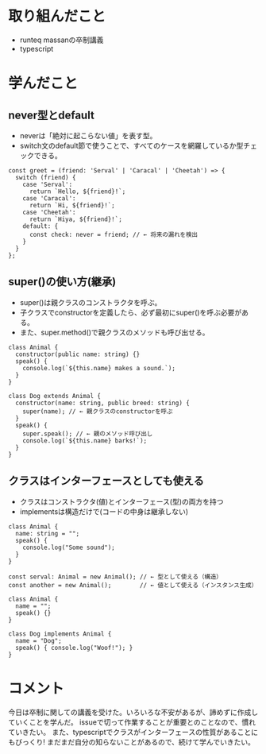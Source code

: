 # 取り組んだこと
- runteq massanの卒制講義
- typescript

# 学んだこと
## never型とdefault
- neverは「絶対に起こらない値」を表す型。
- switch文のdefault節で使うことで、すべてのケースを網羅しているか型チェックできる。
```
const greet = (friend: 'Serval' | 'Caracal' | 'Cheetah') => {
  switch (friend) {
    case 'Serval':
      return `Hello, ${friend}!`;
    case 'Caracal':
      return `Hi, ${friend}!`;
    case 'Cheetah':
      return `Hiya, ${friend}!`;
    default: {
      const check: never = friend; // ← 将来の漏れを検出
    }
  }
};
```

## super()の使い方(継承)
- super()は親クラスのコンストラクタを呼ぶ。
- 子クラスでconstructorを定義したら、必ず最初にsuper()を呼ぶ必要がある。
- また、super.method()で親クラスのメソッドも呼び出せる。
```
class Animal {
  constructor(public name: string) {}
  speak() {
    console.log(`${this.name} makes a sound.`);
  }
}

class Dog extends Animal {
  constructor(name: string, public breed: string) {
    super(name); // ← 親クラスのconstructorを呼ぶ
  }
  speak() {
    super.speak(); // ← 親のメソッド呼び出し
    console.log(`${this.name} barks!`);
  }
}
```

## クラスはインターフェースとしても使える
- クラスはコンストラクタ(値)とインターフェース(型)の両方を持つ
- implementsは構造だけで(コードの中身は継承しない)
```
class Animal {
  name: string = "";
  speak() {
    console.log("Some sound");
  }
}

const serval: Animal = new Animal(); // ← 型として使える（構造）
const another = new Animal();        // ← 値として使える（インスタンス生成）
```
```
class Animal {
  name = "";
  speak() {}
}

class Dog implements Animal {
  name = "Dog";
  speak() { console.log("Woof!"); }
}
```


# コメント
今日は卒制に関しての講義を受けた。いろいろな不安があるが、諦めずに作成していくことを学んだ。
issueで切って作業することが重要とのことなので、慣れていきたい。
また、typescriptでクラスがインターフェースの性質があることにもびっくり!
まだまだ自分の知らないことがあるので、続けて学んでいきたい。